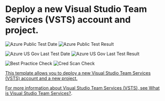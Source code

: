 # Deploy a new Visual Studio Team Services (VSTS) account and project.

![Azure Public Test Date](https://azurequickstartsservice.blob.core.windows.net/badges/101-visual-studio-team-services-project-create/PublicLastTestDate.svg)
![Azure Public Test Result](https://azurequickstartsservice.blob.core.windows.net/badges/101-visual-studio-team-services-project-create/PublicDeployment.svg)

![Azure US Gov Last Test Date](https://azurequickstartsservice.blob.core.windows.net/badges/101-visual-studio-team-services-project-create/FairfaxLastTestDate.svg)
![Azure US Gov Last Test Result](https://azurequickstartsservice.blob.core.windows.net/badges/101-visual-studio-team-services-project-create/FairfaxDeployment.svg)

![Best Practice Check](https://azurequickstartsservice.blob.core.windows.net/badges/101-visual-studio-team-services-project-create/BestPracticeResult.svg)
![Cred Scan Check](https://azurequickstartsservice.blob.core.windows.net/badges/101-visual-studio-team-services-project-create/CredScanResult.svg)

<a href="https://portal.azure.com/#create/Microsoft.Template/uri/https%3A%2F%2Fraw.githubusercontent.com%2Fazure%2Fazure-quickstart-templates%2Fmaster%2F101-visual-studio-team-services-project-create%2Fazuredeploy.json" target="_blank">

This template allows you to deploy a new Visual Studio Team Services (VSTS)
account and a new project.

For more information about Visual Studio Team Services (VSTS), see
[What is Visual Studio Team Services?](https://www.visualstudio.com/team-services/).
